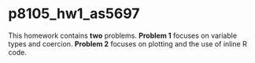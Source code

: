 # p8105_hw1_as5697


This homework contains **two** problems.
**Problem 1** focuses on variable types and coercion.
**Problem 2** focuses on plotting and the use of inline R code.
